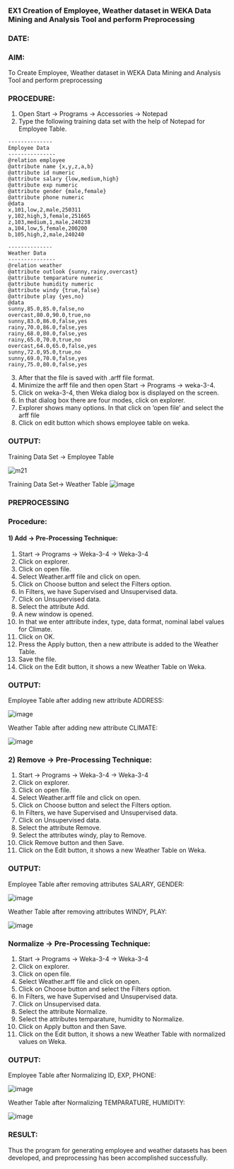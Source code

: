 ### EX1 Creation of Employee, Weather dataset in WEKA Data Mining and Analysis Tool and perform Preprocessing
### DATE: 
### AIM: 
  To Create Employee, Weather dataset in WEKA Data Mining and Analysis Tool and perform preprocessing
### PROCEDURE: 
1) Open Start -> Programs -> Accessories -> Notepad
2) Type the following training data set with the help of Notepad for Employee Table.

```
--------------
Employee Data
---------------
@relation employee
@attribute name {x,y,z,a,b}
@attribute id numeric
@attribute salary {low,medium,high}
@attribute exp numeric
@attribute gender {male,female}
@attribute phone numeric
@data
x,101,low,2,male,250311
y,102,high,3,female,251665
z,103,medium,1,male,240238
a,104,low,5,female,200200
b,105,high,2,male,240240

--------------
Weather Data
---------------
@relation weather
@attribute outlook {sunny,rainy,overcast}
@attribute temparature numeric
@attribute humidity numeric
@attribute windy {true,false}
@attribute play {yes,no}
@data
sunny,85.0,85.0,false,no
overcast,80.0,90.0,true,no
sunny,83.0,86.0,false,yes
rainy,70.0,86.0,false,yes
rainy,68.0,80.0,false,yes
rainy,65.0,70.0,true,no
overcast,64.0,65.0,false,yes
sunny,72.0,95.0,true,no
sunny,69.0,70.0,false,yes
rainy,75.0,80.0,false,yes
```
3) After that the file is saved with .arff file format.
4) Minimize the arff file and then open Start -> Programs -> weka-3-4.
5) Click on weka-3-4, then Weka dialog box is displayed on the screen.
6) In that dialog box there are four modes, click on explorer.
7) Explorer shows many options. In that click on ‘open file’ and select the arff file
8) Click on edit button which shows employee table on weka.

### OUTPUT:
Training Data Set -> Employee Table

![m21](https://github.com/Sharmilasha/WDM_EXP1/assets/94506182/c20b6e6d-bec7-4e4e-9c70-46ecca9491d6)

Training Data Set-> Weather Table
![image](https://github.com/Sharmilasha/WDM_EXP1/assets/94506182/b20883f8-853e-450c-a1d6-ec0afb6361ad)



### PREPROCESSING
### Procedure:
#### 1) Add -> Pre-Processing Technique:
1) Start -> Programs -> Weka-3-4 -> Weka-3-4
2) Click on explorer.
3) Click on open file.
4) Select Weather.arff file and click on open.
5) Click on Choose button and select the Filters option.
6) In Filters, we have Supervised and Unsupervised data.
7) Click on Unsupervised data.
8) Select the attribute Add.
9) A new window is opened.
10) In that we enter attribute index, type, data format, nominal label values for Climate.
11) Click on OK.
12) Press the Apply button, then a new attribute is added to the Weather Table.
13) Save the file.
14) Click on the Edit button, it shows a new Weather Table on Weka.

### OUTPUT:

Employee Table after adding new attribute ADDRESS:

![image](https://github.com/Sharmilasha/WDM_EXP1/assets/94506182/0fbe88f8-2a1b-4327-93e6-f1a967d57e1a)

Weather Table after adding new attribute CLIMATE:

![image](https://github.com/Sharmilasha/WDM_EXP1/assets/94506182/abe0501b-f886-4383-9bc1-0b2d7b10e865)

### 2) Remove -> Pre-Processing Technique:

1) Start -> Programs -> Weka-3-4 -> Weka-3-4
2) Click on explorer.
3) Click on open file.
4) Select Weather.arff file and click on open.
5) Click on Choose button and select the Filters option.
6) In Filters, we have Supervised and Unsupervised data.
7) Click on Unsupervised data.
8) Select the attribute Remove.
9) Select the attributes windy, play to Remove.
10) Click Remove button and then Save.
11) Click on the Edit button, it shows a new Weather Table on Weka.

### OUTPUT:

Employee Table after removing attributes SALARY, GENDER:

![image](https://github.com/Sharmilasha/WDM_EXP1/assets/94506182/f21530ee-8fd5-49a9-9a2e-c24cebf702d3)

Weather Table after removing attributes WINDY, PLAY:

![image](https://github.com/Sharmilasha/WDM_EXP1/assets/94506182/fbd50480-d999-4d76-b134-470e555d5da0)


### Normalize -> Pre-Processing Technique:

1) Start -> Programs -> Weka-3-4 -> Weka-3-4
2) Click on explorer.
3) Click on open file.
4) Select Weather.arff file and click on open.
5) Click on Choose button and select the Filters option.
6) In Filters, we have Supervised and Unsupervised data.
7) Click on Unsupervised data.
8) Select the attribute Normalize.
9) Select the attributes temparature, humidity to Normalize.
10) Click on Apply button and then Save.
11) Click on the Edit button, it shows a new Weather Table with normalized values on Weka.

### OUTPUT:

Employee Table after Normalizing ID, EXP, PHONE:

![image](https://github.com/Sharmilasha/WDM_EXP1/assets/94506182/33dc08a5-45c8-4f3b-8d3e-9e701e3dfebe)

Weather Table after Normalizing TEMPARATURE, HUMIDITY:

![image](https://github.com/Sharmilasha/WDM_EXP1/assets/94506182/2541abd8-8f5a-4f7b-bb68-291b4a4ef700)

### RESULT: 
  Thus the program for generating employee and weather datasets has been developed, and preprocessing has been accomplished successfully.
